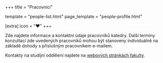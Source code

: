 +++
title = "Pracovníci"

template = "people-list.html"
page_template = "people-profile.html"

[extra]
icon = "&hearts;"
+++

Zde najdete informace a kontaktní údaje pracovníků katedry. Další termíny konzultací zde uvedených pracovníků mohou být stanoveny individuálně na základě dohody s příslušným pracovníkem e-mailem.

Kontakty na studijní oddělení najdete na [webových stránkách fakulty](https://pedf.cuni.cz/PEDF-220.html).

